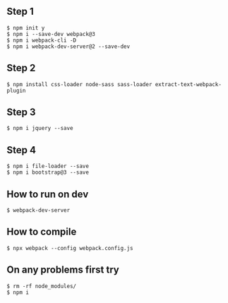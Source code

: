 ## Step 1

    $ npm init y
    $ npm i --save-dev webpack@3
    $ npm i webpack-cli -D
    $ npm i webpack-dev-server@2 --save-dev
    
## Step 2

    $ npm install css-loader node-sass sass-loader extract-text-webpack-plugin
    
## Step 3

    $ npm i jquery --save
    
## Step 4

    $ npm i file-loader --save
    $ npm i bootstrap@3 --save
    
## How to run on dev

    $ webpack-dev-server
    
## How to compile

    $ npx webpack --config webpack.config.js
 
## On any problems first try

    $ rm -rf node_modules/
    $ npm i
